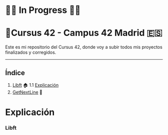 # 🔧🧱 In Progress 🧱🔧
# 🏢Cursus 42 - Campus 42 Madrid 🇪🇸

Este es mi repositorio del Cursus 42, donde voy a subir todos mis proyectos finalizados y corregidos.

---
## Índice

1. [Libft](https://github.com/Fren2804/42Cursus/tree/main/libft) 🏠
   1.1 [Explicación](#explicacion-libft)
3. [GetNextLine](https://github.com/Fren2804/42Cursus/tree/main/get_next_line) 🏡

# Explicación

### Libft
